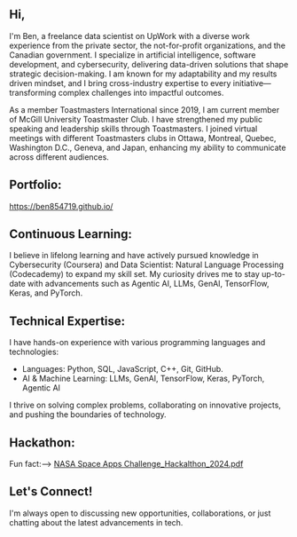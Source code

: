  ## Hi,

I'm Ben, a freelance data scientist on UpWork with a diverse work experience from the private sector, the not-for-profit organizations, and the Canadian government. I specialize in artificial intelligence, software development, and cybersecurity, delivering data-driven solutions that shape strategic decision-making. I am known for my adaptability and my results driven mindset, and I bring cross-industry expertise to every initiative—transforming complex challenges into impactful outcomes.

As a member Toastmasters International since 2019, I am current member of McGill University Toastmaster Club. I have strengthened my public speaking and leadership skills through Toastmasters. I joined virtual meetings with different Toastmasters clubs in Ottawa, Montreal, Quebec, Washington D.C., Geneva, and Japan, enhancing my ability to communicate across different audiences.

## Portfolio:

https://ben854719.github.io/

## Continuous Learning:  
I believe in lifelong learning and have actively pursued knowledge in Cybersecurity (Coursera) and Data Scientist: Natural Language Processing (Codecademy) to expand my skill set. My curiosity drives me to stay up-to-date with advancements such as Agentic AI, LLMs, GenAI, TensorFlow, Keras, and PyTorch.

## Technical Expertise:
I have hands-on experience with various programming languages and technologies:
- Languages: Python, SQL, JavaScript, C++, Git, GitHub.
- AI & Machine Learning: LLMs, GenAI, TensorFlow, Keras, PyTorch, Agentic AI

I thrive on solving complex problems, collaborating on innovative projects, and pushing the boundaries of technology.

## Hackathon:
Fun fact:--> [NASA Space Apps Challenge_Hackalthon_2024.pdf](https://github.com/user-attachments/files/17383260/NASA.Space.Apps.Challenge_Hackalthon_2024.pdf)

 ## Let's Connect!
I'm always open to discussing new opportunities, collaborations, or just chatting about the latest advancements in tech.

